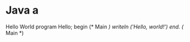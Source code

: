 # Java a
Hello World
   program Hello;
   begin     (* Main *)
      writeln ('Hello, world!')
   end.      (* Main *)
